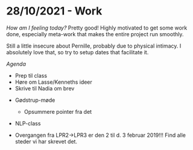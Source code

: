 # 28/10/2021 - Work
*How am I feeling today?*
Pretty good! Highly motivated to get some work done, especially meta-work that makes the entire project run smoothly.

Still a little insecure about Pernille, probably due to physical intimacy. I absolutely love that, so try to setup dates that facilitate it. 

*Agenda*
- Prep til class
- Høre om Lasse/Kenneths ideer
- Skrive til Nadia om brev

* Gødstrup-møde
	* Opsummere pointer fra det
* NLP-class

* Overgangen fra LPR2->LPR3 er den 2 til d. 3 februar 2019!!! Find alle steder vi har skrevet det.

<!-- {BearID:7FC1E556-59C6-4E30-BF96-CA4EC1925674-43256-00000195E38FFB32} -->
